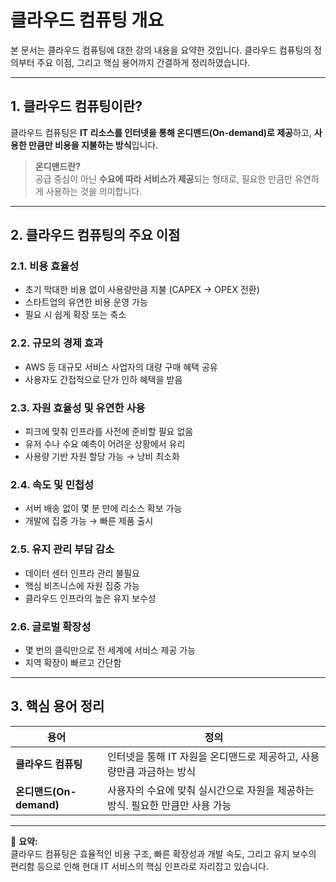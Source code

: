 # 클라우드 컴퓨팅 개요

본 문서는 클라우드 컴퓨팅에 대한 강의 내용을 요약한 것입니다. 클라우드 컴퓨팅의 정의부터 주요 이점, 그리고 핵심 용어까지 간결하게 정리하였습니다.

---

## 1. 클라우드 컴퓨팅이란?

클라우드 컴퓨팅은 **IT 리소스를 인터넷을 통해 온디맨드(On-demand)로 제공**하고, **사용한 만큼만 비용을 지불하는 방식**입니다.

> **온디맨드란?**  
> 공급 중심이 아닌 **수요에 따라 서비스가 제공**되는 형태로, 필요한 만큼만 유연하게 사용하는 것을 의미합니다.

---

## 2. 클라우드 컴퓨팅의 주요 이점

### 2.1. 비용 효율성

- 초기 막대한 비용 없이 사용량만큼 지불 (CAPEX → OPEX 전환)
- 스타트업의 유연한 비용 운영 가능
- 필요 시 쉽게 확장 또는 축소

### 2.2. 규모의 경제 효과

- AWS 등 대규모 서비스 사업자의 대량 구매 혜택 공유
- 사용자도 간접적으로 단가 인하 혜택을 받음

### 2.3. 자원 효율성 및 유연한 사용

- 피크에 맞춰 인프라를 사전에 준비할 필요 없음
- 유저 수나 수요 예측이 어려운 상황에서 유리
- 사용량 기반 자원 할당 가능 → 낭비 최소화

### 2.4. 속도 및 민첩성

- 서버 배송 없이 몇 분 만에 리소스 확보 가능
- 개발에 집중 가능 → 빠른 제품 출시

### 2.5. 유지 관리 부담 감소

- 데이터 센터 인프라 관리 불필요
- 핵심 비즈니스에 자원 집중 가능
- 클라우드 인프라의 높은 유지 보수성

### 2.6. 글로벌 확장성

- 몇 번의 클릭만으로 전 세계에 서비스 제공 가능
- 지역 확장이 빠르고 간단함

---

## 3. 핵심 용어 정리

| 용어                    | 정의                                                                          |
| ----------------------- | ----------------------------------------------------------------------------- |
| **클라우드 컴퓨팅**     | 인터넷을 통해 IT 자원을 온디맨드로 제공하고, 사용량만큼 과금하는 방식         |
| **온디맨드(On-demand)** | 사용자의 수요에 맞춰 실시간으로 자원을 제공하는 방식. 필요한 만큼만 사용 가능 |

---

📌 **요약:**  
클라우드 컴퓨팅은 효율적인 비용 구조, 빠른 확장성과 개발 속도, 그리고 유지 보수의 편리함 등으로 인해 현대 IT 서비스의 핵심 인프라로 자리잡고 있습니다.
